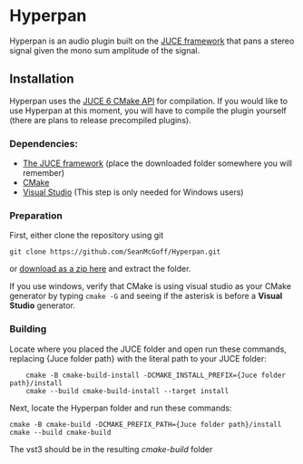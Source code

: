 # Hyperpan

Hyperpan is an audio plugin built on the [JUCE framework](https://github.com/juce-framework/JUCE) that pans a stereo signal given the mono sum amplitude of the signal.

## Installation

Hyperpan uses the [JUCE 6 CMake API](https://github.com/juce-framework/JUCE/blob/master/docs/CMake%20API.md) for compilation. If you would like to use Hyperpan at this moment, you will have to compile the plugin yourself (there are plans to release precompiled plugins).

### Dependencies:
* [The JUCE framework](https://juce.com/get-juce/download) (place the downloaded folder somewhere you will remember)
* [CMake](https://cmake.org/download/)
* [Visual Studio](https://visualstudio.microsoft.com/vs/features/cplusplus/) (This step is only needed for Windows users)

### Preparation
First, either clone the repository using git 

```git clone https://github.com/SeanMcGoff/Hyperpan.git```

or [download as a zip here](https://github.com/SeanMcGoff/Hyperpan/archive/refs/heads/main.zip) and extract the folder.

If you use windows, verify that CMake is using visual studio as your CMake generator by typing ```cmake -G``` and seeing if the asterisk is before a **Visual Studio** generator.

### Building
Locate where you placed the JUCE folder and open run these commands, replacing {Juce folder path} with the literal path to your JUCE folder:
```
    cmake -B cmake-build-install -DCMAKE_INSTALL_PREFIX={Juce folder path}/install
    cmake --build cmake-build-install --target install
```

Next, locate the Hyperpan folder and run these commands:
```
cmake -B cmake-build -DCMAKE_PREFIX_PATH={Juce folder path}/install
cmake --build cmake-build
```

The vst3 should be in the resulting *cmake-build* folder

